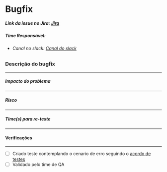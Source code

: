 # Bugfix

##### Link da issue no Jira: [Jira](http://localhost/)

##### Time Responsável:
- ###### Canal no slack: [Canal do slack](http://localhost/)

### Descrição do bugfix
-------------
<!--Coloque aqui uma descrição sobre oo bugfix e sua correção--->

##### Impacto do problema
-------------
<!--Coloque aqui uma descrição sobre o impacto do bug--->

##### Risco
-------------
<!--Coloque aqui uma descrição sobre o risco do bug--->

##### Time(s) para re-teste
-------------
<!--Coloque aqui uma lista dos times responsáveis pelo re-teste--->

#### Verificações
-------------
- [ ] Criado teste contemplando o cenario de erro seguindo o  [acordo de testes](https://confluence.intranet.uol.com.br/confluence/x/IQ0qEQ)
- [ ] Validado pelo time de QA
